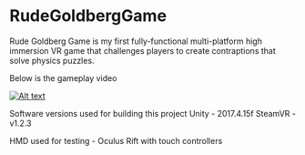 # RudeGoldbergGame

Rude Goldberg Game is my first fully-functional multi-platform high immersion VR game that challenges players to create contraptions that solve physics puzzles.

Below is the gameplay video

[![Alt text](https://img.youtube.com/vi/h7KJDuB0NIs/0.jpg)](https://youtu.be/h7KJDuB0NIs)

Software versions used for building this project
	Unity - 2017.4.15f
	SteamVR - v1.2.3

HMD used for testing - Oculus Rift with touch controllers
